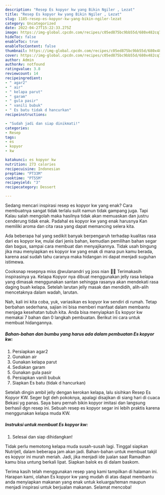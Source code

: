 ```yaml
---
description: "Resep Es kopyor kw yang Bikin Ngiler , Lezat"
title: "Resep Es kopyor kw yang Bikin Ngiler , Lezat"
slug: 1185-resep-es-kopyor-kw-yang-bikin-ngiler-lezat
category: Uncategorized
date: 2022-04-27T15:22:33.275Z
image: https://img-global.cpcdn.com/recipes/c05ed875bc9bb55d/680x482cq70/es-kopyor-kw-foto-resep-utama.jpg
hideToc: false
enableToc: true
enableTocContent: false
thumbnail: https://img-global.cpcdn.com/recipes/c05ed875bc9bb55d/680x482cq70/es-kopyor-kw-foto-resep-utama.jpg
cover: https://img-global.cpcdn.com/recipes/c05ed875bc9bb55d/680x482cq70/es-kopyor-kw-foto-resep-utama.jpg
author: Admin
authorAv: notfound
ratingvalue: 3.8
reviewcount: 14
recipeingredient:
- " agar2"
- " air"
- " kelapa parut"
- " garam"
- " gula pasir"
- " vanili bubuk"
- " Es batu tidak d hancurkan"
recipeinstructions:

- "Sudah jadi dan siap dinikmati!"
categories:
- Resep
tags:
- es
- kopyor
- kw

katakunci: es kopyor kw 
nutrition: 273 calories
recipecuisine: Indonesian
preptime: "PT33M"
cooktime: "PT55M"
recipeyield: "3"
recipecategory: Dessert

---
```



Sedang mencari inspirasi resep es kopyor kw yang enak? Cara membuatnya sangat tidak terlalu sulit namun tidak gampang juga. Tapi Kalau salah mengolah maka hasilnya tidak akan memuaskan dan justru cenderung tidak enak. Padahal es kopyor kw yang enak harusnya Kan memiliki aroma dan cita rasa yang dapat memancing selera kita.


Ada beberapa hal yang sedikit banyak berpengaruh terhadap kualitas rasa dari es kopyor kw, mulai dari jenis bahan, kemudian pemilihan bahan segar dan bagus, sampai cara membuat dan menyajikannya. Tidak usah bingung jika mau menyiapkan es kopyor kw yang enak di mana pun kamu berada, karena asal sudah tahu caranya maka hidangan ini dapat menjadi suguhan istimewa.

Cooksnap resepnya miss @wulanandri yg joss nian 👍🏻 Terimakasih inspirasinya ya. Kelapa Kopyor nya dibuat menggunakan jelly rasa kelapa yang dimasak menggunakan santan sehingga rasanya akan mendekati rasa daging buah kelapa. Setelah larutan jelly masak dan mendidih, alih-alih mencetaknya dalam wadah, larutan.


Nah, kali ini kita coba, yuk, variasikan es kopyor kw sendiri di rumah. Tetap berbahan sederhana, sajian ini bisa memberi manfaat dalam membantu menjaga kesehatan tubuh kita. Anda bisa menyiapkan Es kopyor kw memakai 7 bahan dan 0 langkah pembuatan. Berikut ini cara untuk membuat hidangannya.

<!--inarticleads1-->

##### Bahan-bahan dan bumbu yang harus ada dalam pembuatan Es kopyor kw:

1. Persiapkan  agar2
1. Gunakan  air
1. Gunakan  kelapa parut
1. Sediakan  garam
1. Gunakan  gula pasir
1. Persiapkan  vanili bubuk
1. Siapkan  Es batu (tidak d hancurkan)


Setelah dingin ambil jelly dengan kerokan kelapa, lalu sisihkan Resep Es Kopyor KW. Seger bgt deh pokoknya, apalagi disajikan di siang hari di cuaca Bekasi yg panas. Saya baru pernah bikin kopyor imitasi dan langsung berhasil dgn resep ini. Sebuah resep es kopyor segar ini lebih praktis karena menggunakan kelapa muda KW. 

<!--inarticleads2-->

##### Instruksi untuk membuat Es kopyor kw:


1. Selesai dan siap dihidangkan!

Tidak perlu memotong kelapa muda susah-susah lagi. Tinggal siapkan Nutrijell, dalam beberapa jam akan jadi. Bahan-bahan untuk membuat takjil es kopyor ini murah meriah. Jadi, jika menjadi ide jualan saat Ramadhan kamu bisa untung berkali lipat. Siapkan balok es di dalam baskom. 

Terima kasih telah menggunakan resep yang kami tampilkan di halaman ini. Harapan kami, olahan Es kopyor kw yang mudah di atas dapat membantu anda menyiapkan makanan yang enak untuk keluarga/teman maupun menjadi inspirasi untuk berjualan makanan. Selamat mencoba!
